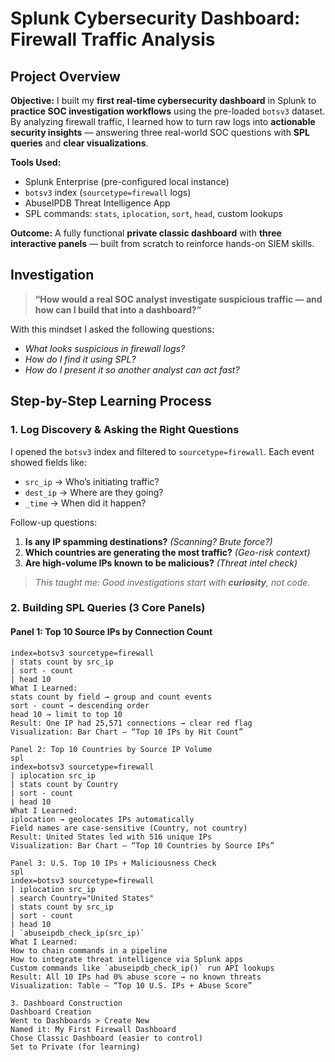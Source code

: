 # Splunk Cybersecurity Dashboard: Firewall Traffic Analysis  

## Project Overview  
**Objective:** I built my **first real-time cybersecurity dashboard** in Splunk to **practice SOC investigation workflows** using the pre-loaded `botsv3` dataset. By analyzing firewall traffic, I learned how to turn raw logs into **actionable security insights** — answering three real-world SOC questions with **SPL queries** and **clear visualizations**.

**Tools Used:**  
- Splunk Enterprise (pre-configured local instance)  
- `botsv3` index (`sourcetype=firewall` logs)  
- AbuseIPDB Threat Intelligence App  
- SPL commands: `stats`, `iplocation`, `sort`, `head`, custom lookups  

**Outcome:** A fully functional **private classic dashboard** with **three interactive panels** — built from scratch to reinforce hands-on SIEM skills.


## Investigation 

> **“How would a real SOC analyst investigate suspicious traffic — and how can I build that into a dashboard?”**

With this mindset I asked the following questions: 
- *What looks suspicious in firewall logs?*  
- *How do I find it using SPL?*  
- *How do I present it so another analyst can act fast?*


## Step-by-Step Learning Process  

### 1. Log Discovery & Asking the Right Questions  
I opened the `botsv3` index and filtered to `sourcetype=firewall`. Each event showed fields like:  
- `src_ip` → Who’s initiating traffic?  
- `dest_ip` → Where are they going?  
- `_time` → When did it happen?  

Follow-up questions:  
1. **Is any IP spamming destinations?** *(Scanning? Brute force?)*  
2. **Which countries are generating the most traffic?** *(Geo-risk context)*  
3. **Are high-volume IPs known to be malicious?** *(Threat intel check)*  

> *This taught me: Good investigations start with **curiosity**, not code.*



### 2. Building SPL Queries (3 Core Panels)  

#### Panel 1: Top 10 Source IPs by Connection Count  
```spl
index=botsv3 sourcetype=firewall 
| stats count by src_ip 
| sort - count 
| head 10
What I Learned:
stats count by field → group and count events
sort - count → descending order
head 10 → limit to top 10
Result: One IP had 25,571 connections → clear red flag
Visualization: Bar Chart – “Top 10 IPs by Hit Count”

Panel 2: Top 10 Countries by Source IP Volume
spl
index=botsv3 sourcetype=firewall 
| iplocation src_ip 
| stats count by Country 
| sort - count 
| head 10
What I Learned:
iplocation → geolocates IPs automatically
Field names are case-sensitive (Country, not country)
Result: United States led with 516 unique IPs
Visualization: Bar Chart – “Top 10 Countries by Source IPs”

Panel 3: U.S. Top 10 IPs + Maliciousness Check
spl
index=botsv3 sourcetype=firewall 
| iplocation src_ip 
| search Country="United States" 
| stats count by src_ip 
| sort - count 
| head 10 
| `abuseipdb_check_ip(src_ip)`
What I Learned:
How to chain commands in a pipeline
How to integrate threat intelligence via Splunk apps
Custom commands like `abuseipdb_check_ip()` run API lookups
Result: All 10 IPs had 0% abuse score → no known threats
Visualization: Table – “Top 10 U.S. IPs + Abuse Score”

3. Dashboard Construction
Dashboard Creation
Went to Dashboards > Create New
Named it: My First Firewall Dashboard
Chose Classic Dashboard (easier to control)
Set to Private (for learning)

